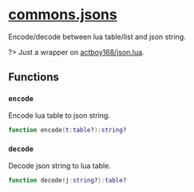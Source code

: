 <!-- markdownlint-disable MD001 MD013 MD034 MD033 MD051 -->

# [commons.jsons](https://github.com/linrongbin16/commons.nvim/blob/main/lua/commons/jsons.lua)

Encode/decode between lua table/list and json string.

?> Just a wrapper on [actboy168/json.lua](https://github.com/actboy168/json.lua).

## Functions

### `encode`

Encode lua table to json string.

```lua
function encode(t:table?):string?
```

### `decode`

Decode json string to lua table.

```lua
function decode(j:string?):table?
```
